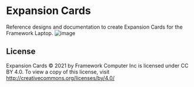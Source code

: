 # Expansion Cards
Reference designs and documentation to create Expansion Cards for the Framework Laptop.
![image](https://user-images.githubusercontent.com/28994301/118569795-7e956d00-b72f-11eb-9aea-85127a15304a.png)

## License

Expansion Cards © 2021 by Framework Computer Inc is licensed under CC BY 4.0.
To view a copy of this license, visit http://creativecommons.org/licenses/by/4.0/
